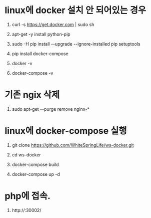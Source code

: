 # linux에 docker 설치 안 되어있는 경우

1. curl -s https://get.docker.com | sudo sh

2. apt-get -y install python-pip

3. sudo -H pip install --upgrade --ignore-installed pip setuptools

4. pip install docker-compose

5. docker -v

6. docker-compose -v

# 기존 ngix 삭제
1. sudo apt-get --purge remove nginx-*

# linux에 docker-compose 실행

1. git clone https://github.com/WhiteSpringLife/ws-docker.git

2. cd ws-docker

3. docker-compose build

4. docker-compose up -d

# php에 접속.

1. http://<ip>:30002/